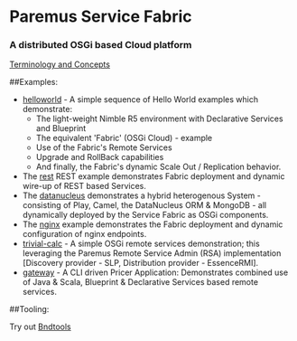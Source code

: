 # Paremus Service Fabric #
### A distributed OSGi based Cloud platform ###

[Terminology and Concepts](https://docs.paremus.com/display/SF18/Terminology+and+Concepts)

##Examples: 

* [helloworld](https://github.com/paremus/examples/tree/master/helloworld) - A simple sequence of Hello World examples which demonstrate:
    * The light-weight Nimble R5 environment with Declarative Services and Blueprint 
    * The equivalent 'Fabric' (OSGi Cloud) - example 
    * Use of the Fabric's Remote Services
    * Upgrade and RollBack capabilities
    * And finally, the Fabric's dynamic Scale Out / Replication behavior.
* The [rest](https://github.com/paremus/examples/tree/master/rest) REST example demonstrates Fabric deployment and dynamic wire-up of REST based Services.
* The [datanucleus](https://github.com/paremus/examples/tree/master/datanucleus) demonstrates a hybrid heterogenous System - consisting of Play, Camel, the DataNucleus ORM & MongoDB - all dynamically deployed by the Service Fabric as OSGi components.
* The [nginx](https://github.com/paremus/examples/tree/master/nginx) example demonstrates the Fabric deployment and dynamic configuration of nginx endpoints. 
* [trivial-calc](https://github.com/paremus/examples/tree/master/trivial-calc) - A simple OSGi remote services demonstration; this leveraging the Paremus Remote Service Admin (RSA) implementation [Discovery provider - SLP, Distribution  provider - EssenceRMI].
* [gateway](https://github.com/paremus/examples/tree/master/gateway) - A CLI driven Pricer Application: Demonstrates combined use of Java & Scala, Blueprint & Declarative Services based remote services.

##Tooling:

Try out [Bndtools](http://bndtools.org/)
